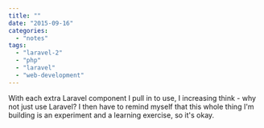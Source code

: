 ```yaml
---
title: ""
date: "2015-09-16"
categories: 
  - "notes"
tags: 
  - "laravel-2"
  - "php"
  - "laravel"
  - "web-development"
---
```


With each extra Laravel component I pull in to use, I increasing think - why not just use Laravel? I then have to remind myself that this whole thing I'm building is an experiment and a learning exercise, so it's okay.
